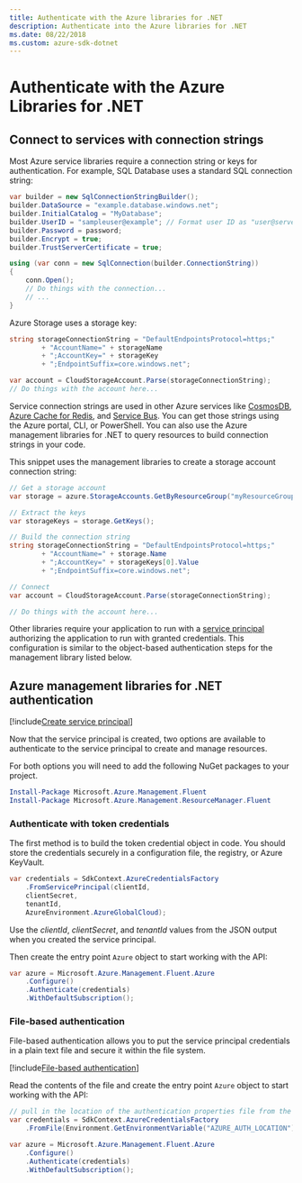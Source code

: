 ```yaml
---
title: Authenticate with the Azure libraries for .NET
description: Authenticate into the Azure libraries for .NET
ms.date: 08/22/2018
ms.custom: azure-sdk-dotnet
---
```


# Authenticate with the Azure Libraries for .NET

## Connect to services with connection strings

Most Azure service libraries require a connection string or keys for authentication. For example, SQL Database uses a standard SQL connection string:

```csharp
var builder = new SqlConnectionStringBuilder();
builder.DataSource = "example.database.windows.net";
builder.InitialCatalog = "MyDatabase";
builder.UserID = "sampleuser@example"; // Format user ID as "user@server"
builder.Password = password;
builder.Encrypt = true;
builder.TrustServerCertificate = true;

using (var conn = new SqlConnection(builder.ConnectionString))
{
    conn.Open();
    // Do things with the connection...
    // ...
}
```

Azure Storage uses a storage key:

```csharp
string storageConnectionString = "DefaultEndpointsProtocol=https;"
        + "AccountName=" + storageName
        + ";AccountKey=" + storageKey
        + ";EndpointSuffix=core.windows.net";

var account = CloudStorageAccount.Parse(storageConnectionString);
// Do things with the account here...
```

Service connection strings are used in other Azure services like [CosmosDB](https://docs.microsoft.com/azure/cosmos-db/), [Azure Cache for Redis](https://docs.microsoft.com/azure/azure-cache-for-redis/cache-dotnet-how-to-use-azure-redis-cache), and [Service Bus](https://docs.microsoft.com/azure/service-bus-messaging/service-bus-dotnet-get-started-with-queues). You can get those strings using the Azure portal, CLI, or PowerShell. You can also use the Azure management libraries for .NET to query resources to build connection strings in your code.

This snippet uses the management libraries to create a storage account connection string:

```csharp
// Get a storage account
var storage = azure.StorageAccounts.GetByResourceGroup("myResourceGroup", "myStorageAccount");

// Extract the keys
var storageKeys = storage.GetKeys();

// Build the connection string
string storageConnectionString = "DefaultEndpointsProtocol=https;"
        + "AccountName=" + storage.Name
        + ";AccountKey=" + storageKeys[0].Value
        + ";EndpointSuffix=core.windows.net";

// Connect
var account = CloudStorageAccount.Parse(storageConnectionString);

// Do things with the account here...
```

Other libraries require your application to run with a [service principal](https://docs.microsoft.com/azure/active-directory/develop/active-directory-application-objects) authorizing the application to run with granted credentials. This configuration is similar to the object-based authentication steps for the management library listed below.

## <a name="mgmt-auth"></a>Azure management libraries for .NET authentication

[!include[Create service principal](includes/create-sp.md)]

Now that the service principal is created, two options are available to authenticate to the service principal to create and manage resources.

For both options you will need to add the following NuGet packages to your project.

```powershell
Install-Package Microsoft.Azure.Management.Fluent
Install-Package Microsoft.Azure.Management.ResourceManager.Fluent
```

### Authenticate with token credentials

The first method is to build the token credential object in code. You should store the credentials securely in a configuration file, the registry, or Azure KeyVault.

```csharp
var credentials = SdkContext.AzureCredentialsFactory
    .FromServicePrincipal(clientId,
    clientSecret,
    tenantId,
    AzureEnvironment.AzureGlobalCloud);
```

Use the *clientId*, *clientSecret*, and *tenantId* values from the JSON output when you created the service principal.

Then create the entry point `Azure` object to start working with the API:

```csharp
var azure = Microsoft.Azure.Management.Fluent.Azure
    .Configure()
    .Authenticate(credentials)
    .WithDefaultSubscription();
```

### <a name="mgmt-file"></a>File-based authentication

File-based authentication allows you to put the service principal credentials in a plain text file and secure it within the file system.

[!include[File-based authentication](includes/file-based-auth.md)]

Read the contents of the file and create the entry point `Azure` object to start working with the API:

```csharp
// pull in the location of the authentication properties file from the environment
var credentials = SdkContext.AzureCredentialsFactory
    .FromFile(Environment.GetEnvironmentVariable("AZURE_AUTH_LOCATION"));

var azure = Microsoft.Azure.Management.Fluent.Azure
    .Configure()
    .Authenticate(credentials)
    .WithDefaultSubscription();
```
